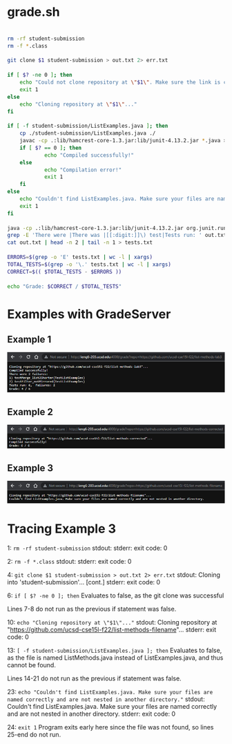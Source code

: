 # grade.sh

```bash

rm -rf student-submission
rm -f *.class

git clone $1 student-submission > out.txt 2> err.txt 

if [ $? -ne 0 ]; then
    echo "Could not clone repository at \"$1\". Make sure the link is correct."
    exit 1
else
    echo "Cloning repository at \"$1\"..."	
fi

if [ -f student-submission/ListExamples.java ]; then
	cp ./student-submission/ListExamples.java ./
	javac -cp .:lib/hamcrest-core-1.3.jar:lib/junit-4.13.2.jar *.java > out.txt 2> err.txt
	if [ $? == 0 ]; then
	        echo "Compiled successfully!"
	else
        	echo "Compilation error!"
        	exit 1
	fi
else
 	echo "Couldn't find ListExamples.java. Make sure your files are named correctly and are not nested in another directory."
	exit 1	
fi

java -cp .:lib/hamcrest-core-1.3.jar:lib/junit-4.13.2.jar org.junit.runner.JUnitCore TestListExamples > out.txt 2> err.txt
grep -E 'There were |There was |[[:digit:]]\) test|Tests run: ' out.txt
cat out.txt | head -n 2 | tail -n 1 > tests.txt

ERRORS=$(grep -o 'E' tests.txt | wc -l | xargs)
TOTAL_TESTS=$(grep -o '\.' tests.txt | wc -l | xargs)
CORRECT=$(( $TOTAL_TESTS - $ERRORS ))

echo "Grade: $CORRECT / $TOTAL_TESTS"
```
# Examples with GradeServer

## Example 1
![1](images/grade_1.png)

## Example 2
![2](images/grade_2.png)

## Example 3
![3](images/grade_3.png)

# Tracing Example 3

1: `rm -rf student-submission`
stdout:
stderr:
exit code: 0

2: `rm -f *.class`
stdout:
stderr:
exit code: 0

4: `git clone $1 student-submission > out.txt 2> err.txt` 
stdout: Cloning into 'student-submission'... [cont.]
stderr: 
exit code: 0

6: `if [ $? -ne 0 ]; then`
Evaluates to false, as the git clone was successful

Lines 7-8 do not run as the previous if statement was false.

10: `echo "Cloning repository at \"$1\"..."`
stdout: Cloning repository at "https://github.com/ucsd-cse15l-f22/list-methods-filename"...
stderr:
exit code: 0

13: `[ -f student-submission/ListExamples.java ]; then`
Evaluates to false, as the file is named ListMethods.java instead of ListExamples.java, and thus cannot be found.

Lines 14-21 do not run as the previous if statement was false.

23: `echo "Couldn't find ListExamples.java. Make sure your files are named correctly and are not nested in another directory."`
stdout: Couldn't find ListExamples.java. Make sure your files are named correctly and are not nested in another directory.
stderr: 
exit code: 0

24: `exit 1`
Program exits early here since the file was not found, so lines 25-end do not run.





